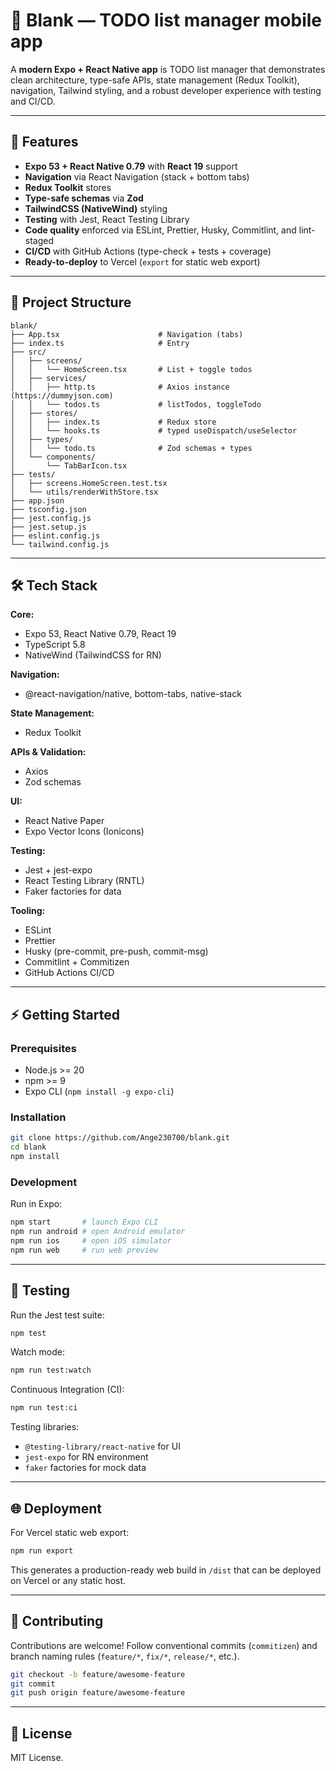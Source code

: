 <!-- README.md -->

# 📱 Blank — TODO list manager mobile app

A **modern Expo + React Native app** is TODO list manager that demonstrates clean architecture, type-safe APIs, state management (Redux Toolkit), navigation, Tailwind styling, and a robust developer experience with testing and CI/CD.

---

## 🚀 Features

- **Expo 53 + React Native 0.79** with **React 19** support
- **Navigation** via React Navigation (stack + bottom tabs)
- **Redux Toolkit** stores
- **Type-safe schemas** via **Zod**
- **TailwindCSS (NativeWind)** styling
- **Testing** with Jest, React Testing Library
- **Code quality** enforced via ESLint, Prettier, Husky, Commitlint, and lint-staged
- **CI/CD** with GitHub Actions (type-check + tests + coverage)
- **Ready-to-deploy** to Vercel (`export` for static web export)

---

## 📂 Project Structure

```
blank/
├── App.tsx                      # Navigation (tabs)
├── index.ts                     # Entry
├── src/
│   ├── screens/
│   │   └── HomeScreen.tsx       # List + toggle todos
│   ├── services/
│   │   ├── http.ts              # Axios instance (https://dummyjson.com)
│   │   └── todos.ts             # listTodos, toggleTodo
│   ├── stores/
│   │   ├── index.ts             # Redux store
│   │   └── hooks.ts             # typed useDispatch/useSelector
│   ├── types/
│   │   └── todo.ts              # Zod schemas + types
│   └── components/
│       └── TabBarIcon.tsx
├── tests/
│   ├── screens.HomeScreen.test.tsx
│   └── utils/renderWithStore.tsx
├── app.json
├── tsconfig.json
├── jest.config.js
├── jest.setup.js
├── eslint.config.js
└── tailwind.config.js
```

---

## 🛠️ Tech Stack

**Core:**

- Expo 53, React Native 0.79, React 19
- TypeScript 5.8
- NativeWind (TailwindCSS for RN)

**Navigation:**

- @react-navigation/native, bottom-tabs, native-stack

**State Management:**

- Redux Toolkit

**APIs & Validation:**

- Axios
- Zod schemas

**UI:**

- React Native Paper
- Expo Vector Icons (Ionicons)

**Testing:**

- Jest + jest-expo
- React Testing Library (RNTL)
- Faker factories for data

**Tooling:**

- ESLint
- Prettier
- Husky (pre-commit, pre-push, commit-msg)
- Commitlint + Commitizen
- GitHub Actions CI/CD

---

## ⚡ Getting Started

### Prerequisites

- Node.js >= 20
- npm >= 9
- Expo CLI (`npm install -g expo-cli`)

### Installation

```bash
git clone https://github.com/Ange230700/blank.git
cd blank
npm install
```

### Development

Run in Expo:

```bash
npm start       # launch Expo CLI
npm run android # open Android emulator
npm run ios     # open iOS simulator
npm run web     # run web preview
```

---

## 🧪 Testing

Run the Jest test suite:

```bash
npm test
```

Watch mode:

```bash
npm run test:watch
```

Continuous Integration (CI):

```bash
npm run test:ci
```

Testing libraries:

- `@testing-library/react-native` for UI
- `jest-expo` for RN environment
- `faker` factories for mock data

---

## 🌐 Deployment

For Vercel static web export:

```bash
npm run export
```

This generates a production-ready web build in `/dist` that can be deployed on Vercel or any static host.

---

## 🤝 Contributing

Contributions are welcome!
Follow conventional commits (`commitizen`) and branch naming rules (`feature/*`, `fix/*`, `release/*`, etc.).

```bash
git checkout -b feature/awesome-feature
git commit
git push origin feature/awesome-feature
```

---

## 📜 License

MIT License.
